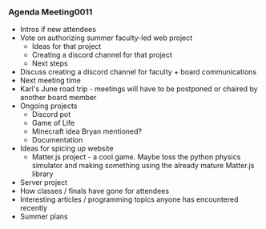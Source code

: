 ### Agenda Meeting0011

- Intros if new attendees
- Vote on authorizing summer faculty-led web project
  - Ideas for that project
  - Creating a discord channel for that project
  - Next steps
- Discuss creating a discord channel for faculty + board communications
- Next meeting time
- Karl's June road trip - meetings will have to be postponed or chaired by another board member
- Ongoing projects
  - Discord pot
  - Game of Life
  - Minecraft idea Bryan mentioned?
  - Documentation
- Ideas for spicing up website
  - Matter.js project - a cool game. Maybe toss the python physics simulator and making something using the already mature Matter.js library
- Server project
- How classes / finals have gone for attendees
- Interesting articles / programming topics anyone has encountered recently
- Summer plans